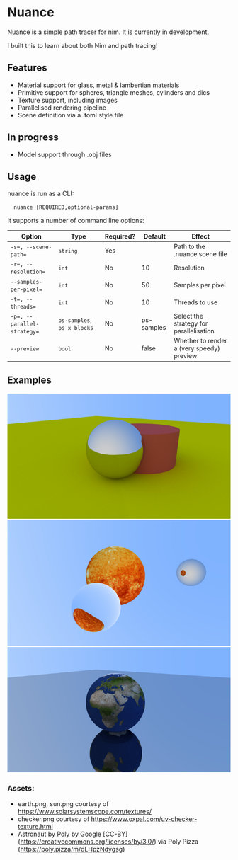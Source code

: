 # Nuance

Nuance is a simple path tracer for nim. It is currently in development.

I built this to learn about both Nim and path tracing!

## Features

-   Material support for glass, metal & lambertian materials
-   Primitive support for spheres, triangle meshes, cylinders and dics
-   Texture support, including images
-   Parallelised rendering pipeline
-   Scene definition via a .toml style file

## In progress

-   Model support through .obj files

## Usage

nuance is run as a CLI:

```
  nuance [REQUIRED,optional-params]
```

It supports a number of command line options:

| Option                      | Type                        | Required? | Default    | Effect                                    |
| --------------------------- | --------------------------- | --------- | ---------- | ----------------------------------------- |
| `-s=, --scene-path=`        | `string`                    | Yes       |            | Path to the .nuance scene file            |
| `-r=, --resolution=`        | `int`                       | No        | 10         | Resolution                                |
| `--samples-per-pixel=`      | `int`                       | No        | 50         | Samples per pixel                         |
| `-t=, --threads=`           | `int`                       | No        | 10         | Threads to use                            |
| `-p=, --parallel-strategy=` | `ps-samples`, `ps_x_blocks` | No        | ps-samples | Select the strategy for parallelisation   |
| `--preview `                | `bool`                      | No        | false      | Whether to render a (very speedy) preview |

## Examples

![Shape primitives](examples/sphere_cylinder_colours.png?raw=true "Shape primitives")
![Sun and Glass](examples/sun_and_glass.png?raw=true "Sun and Glass render")
![Globe reflection](examples/globe_reflection.png?raw=true "Globe reflection")

### Assets:

-   earth.png, sun.png courtesy of https://www.solarsystemscope.com/textures/
-   checker.png courtesy of https://www.oxpal.com/uv-checker-texture.html
-   Astronaut by Poly by Google [CC-BY] (https://creativecommons.org/licenses/by/3.0/) via Poly Pizza (https://poly.pizza/m/dLHpzNdygsg)
